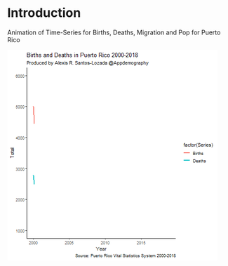 # Introduction
Animation of Time-Series for Births, Deaths, Migration and Pop for Puerto Rico


![Alt Text](pr_anim.gif)
